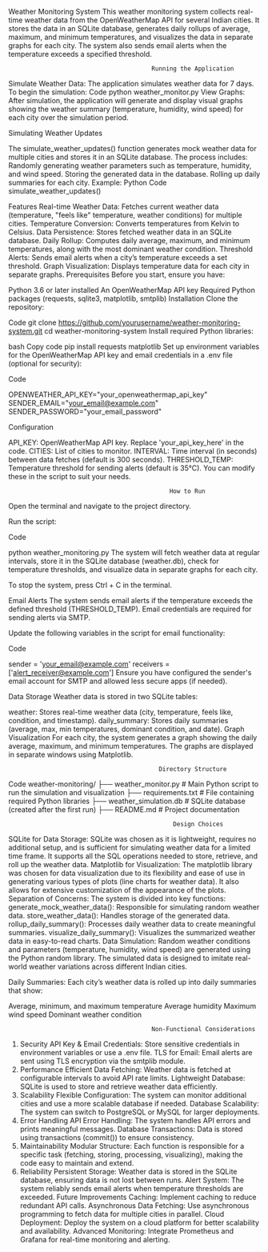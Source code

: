 Weather Monitoring System
This weather monitoring system collects real-time weather data from the OpenWeatherMap API for several Indian cities. It stores the data in an SQLite database, generates daily rollups of average, maximum, and minimum temperatures, and visualizes the data in separate graphs for each city. The system also sends email alerts when the temperature exceeds a specified threshold.

                                            Running the Application

Simulate Weather Data: The application simulates weather data for 7 days. To begin the simulation:
Code
python weather_monitor.py
View Graphs: After simulation, the application will generate and display visual graphs showing the weather summary (temperature, humidity, wind speed) for each city over the simulation period.

Simulating Weather Updates

The simulate_weather_updates() function generates mock weather data for multiple cities and stores it in an SQLite database. The process includes:
Randomly generating weather parameters such as temperature, humidity, and wind speed.
Storing the generated data in the database.
Rolling up daily summaries for each city.
Example:
Python Code
simulate_weather_updates()

Features
Real-time Weather Data: Fetches current weather data (temperature, "feels like" temperature, weather conditions) for multiple cities.
Temperature Conversion: Converts temperatures from Kelvin to Celsius.
Data Persistence: Stores fetched weather data in an SQLite database.
Daily Rollup: Computes daily average, maximum, and minimum temperatures, along with the most dominant weather condition.
Threshold Alerts: Sends email alerts when a city’s temperature exceeds a set threshold.
Graph Visualization: Displays temperature data for each city in separate graphs.
Prerequisites
Before you start, ensure you have:

Python 3.6 or later installed
An OpenWeatherMap API key
Required Python packages (requests, sqlite3, matplotlib, smtplib)
Installation
Clone the repository:

Code
git clone https://github.com/yourusername/weather-monitoring-system.git
cd weather-monitoring-system
Install required Python libraries:

bash
Copy code
pip install requests matplotlib
Set up environment variables for the OpenWeatherMap API key and email credentials in a .env file (optional for security):

Code

OPENWEATHER_API_KEY="your_openweathermap_api_key"
SENDER_EMAIL="your_email@example.com"
SENDER_PASSWORD="your_email_password"

Configuration

API_KEY: OpenWeatherMap API key. Replace 'your_api_key_here' in the code.
CITIES: List of cities to monitor.
INTERVAL: Time interval (in seconds) between data fetches (default is 300 seconds).
THRESHOLD_TEMP: Temperature threshold for sending alerts (default is 35°C).
You can modify these in the script to suit your needs.

                                                 How to Run

Open the terminal and navigate to the project directory.

Run the script:

Code

python weather_monitoring.py
The system will fetch weather data at regular intervals, store it in the SQLite database (weather.db), check for temperature thresholds, and visualize data in separate graphs for each city.

To stop the system, press Ctrl + C in the terminal.

Email Alerts
The system sends email alerts if the temperature exceeds the defined threshold (THRESHOLD_TEMP). Email credentials are required for sending alerts via SMTP.

Update the following variables in the script for email functionality:

Code

sender = 'your_email@example.com'
receivers = ['alert_receiver@example.com']
Ensure you have configured the sender's email account for SMTP and allowed less secure apps (if needed).

Data Storage
Weather data is stored in two SQLite tables:

weather: Stores real-time weather data (city, temperature, feels like, condition, and timestamp).
daily_summary: Stores daily summaries (average, max, min temperatures, dominant condition, and date).
Graph Visualization
For each city, the system generates a graph showing the daily average, maximum, and minimum temperatures. The graphs are displayed in separate windows using Matplotlib.

                                              Directory Structure

Code
weather-monitoring/
├── weather_monitor.py      # Main Python script to run the simulation and visualization
├── requirements.txt        # File containing required Python libraries
├── weather_simulation.db    # SQLite database (created after the first run)
├── README.md               # Project documentation

                                                  Design Choices

SQLite for Data Storage: SQLite was chosen as it is lightweight, requires no additional setup, and is sufficient for simulating weather data for a limited time frame. It supports all the SQL operations needed to store, retrieve, and roll up the weather data.
Matplotlib for Visualization: The matplotlib library was chosen for data visualization due to its flexibility and ease of use in generating various types of plots (line charts for weather data). It also allows for extensive customization of the appearance of the plots.
Separation of Concerns: The system is divided into key functions:
generate_mock_weather_data(): Responsible for simulating random weather data.
store_weather_data(): Handles storage of the generated data.
rollup_daily_summary(): Processes daily weather data to create meaningful summaries.
visualize_daily_summary(): Visualizes the summarized weather data in easy-to-read charts.
Data Simulation: Random weather conditions and parameters (temperature, humidity, wind speed) are generated using the Python random library. The simulated data is designed to imitate real-world weather variations across different Indian cities.

Daily Summaries: Each city’s weather data is rolled up into daily summaries that show:

Average, minimum, and maximum temperature
Average humidity
Maximum wind speed
Dominant weather condition

                                            Non-Functional Considerations
1. Security
API Key & Email Credentials: Store sensitive credentials in environment variables or use a .env file.
TLS for Email: Email alerts are sent using TLS encryption via the smtplib module.
2. Performance
Efficient Data Fetching: Weather data is fetched at configurable intervals to avoid API rate limits.
Lightweight Database: SQLite is used to store and retrieve weather data efficiently.
3. Scalability
Flexible Configuration: The system can monitor additional cities and use a more scalable database if needed.
Database Scalability: The system can switch to PostgreSQL or MySQL for larger deployments.
4. Error Handling
API Error Handling: The system handles API errors and prints meaningful messages.
Database Transactions: Data is stored using transactions (commit()) to ensure consistency.
5. Maintainability
Modular Structure: Each function is responsible for a specific task (fetching, storing, processing, visualizing), making the code easy to maintain and extend.
6. Reliability
Persistent Storage: Weather data is stored in the SQLite database, ensuring data is not lost between runs.
Alert System: The system reliably sends email alerts when temperature thresholds are exceeded.
Future Improvements
Caching: Implement caching to reduce redundant API calls.
Asynchronous Data Fetching: Use asynchronous programming to fetch data for multiple cities in parallel.
Cloud Deployment: Deploy the system on a cloud platform for better scalability and availability.
Advanced Monitoring: Integrate Prometheus and Grafana for real-time monitoring and alerting.
